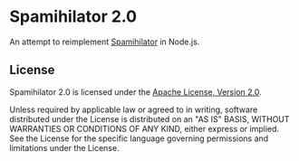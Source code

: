 # Spamihilator 2.0

An attempt to reimplement [Spamihilator](http://www.spamihilator.com)
in Node.js.

## License

Spamihilator 2.0 is licensed under the
[Apache License, Version 2.0](http://www.apache.org/licenses/LICENSE-2.0).

Unless required by applicable law or agreed to in writing, software
distributed under the License is distributed on an "AS IS" BASIS,
WITHOUT WARRANTIES OR CONDITIONS OF ANY KIND, either express or implied.
See the License for the specific language governing permissions and
limitations under the License.
